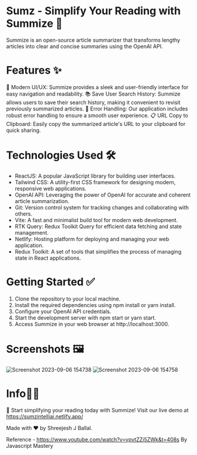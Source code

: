 # Sumz - Simplify Your Reading with Summize 📝
Summize is an open-source article summarizer that transforms lengthy articles into clear and concise summaries using the OpenAI API.

# Features ✨
🌟 Modern UI/UX: Summize provides a sleek and user-friendly interface for easy navigation and readability.
📚 Save User Search History: Summize allows users to save their search history, making it convenient to revisit previously summarized articles.
🔧 Error Handling: Our application includes robust error handling to ensure a smooth user experience.
📋 URL Copy to Clipboard: Easily copy the summarized article's URL to your clipboard for quick sharing.

# Technologies Used 🛠️
          
* ReactJS: A popular JavaScript library for building user interfaces.
* Tailwind CSS: A utility-first CSS framework for designing modern, responsive web applications.
* OpenAI API: Leveraging the power of OpenAI for accurate and coherent article summarization.
* Git: Version control system for tracking changes and collaborating with others.
* Vite: A fast and minimalist build tool for modern web development.
* RTK Query: Redux Toolkit Query for efficient data fetching and state management.
* Netlify: Hosting platform for deploying and managing your web application.
* Redux Toolkit: A set of tools that simplifies the process of managing state in React applications.
   
# Getting Started ✅

1) Clone the repository to your local machine.
2) Install the required dependencies using npm install or yarn install.
3) Configure your OpenAI API credentials.
4) Start the development server with npm start or yarn start.
5) Access Summize in your web browser at http://localhost:3000.

# Screenshots 🖼️

![Screenshot 2023-09-06 154738](https://github.com/shreejeshballal/Sumz/assets/77494639/22034469-b202-4b3a-9e5e-1cd392e17c47)
![Screenshot 2023-09-06 154758](https://github.com/shreejeshballal/Sumz/assets/77494639/9df6b165-0b84-4345-ab8f-03ad58caae96)

# Info🙋‍♂️

🚀 Start simplifying your reading today with Summize! Visit our live demo at https://sumzintelliai.netlify.app/
 
Made with ❤️ by Shreejesh J Ballal.

Reference - https://www.youtube.com/watch?v=vpvtZZi5ZWk&t=408s By Javascript Mastery
